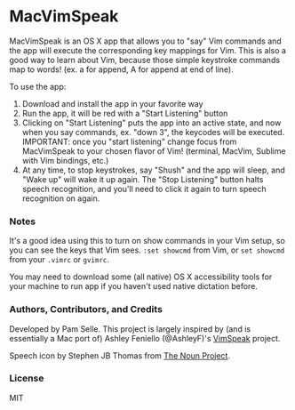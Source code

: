 # MacVimSpeak

MacVimSpeak is an OS X app that allows you to "say" Vim commands and the app will execute the corresponding key mappings for Vim. This is also a good way to learn about Vim, because those simple keystroke commands map to words! (ex. a for append, A for append at end of line).

To use the app:

1.  Download and install the app in your favorite way
2.  Run the app, it will be red with a "Start Listening" button
3.  Clicking on "Start Listening" puts the app into an active state, and now when you say
    commands, ex. "down 3", the keycodes will be executed. IMPORTANT: once you "start listening" change focus from MacVimSpeak to your chosen flavor of Vim! (terminal, MacVim, Sublime with Vim bindings, etc.)
4.  At any time, to stop keystrokes, say "Shush" and the app will sleep, and "Wake up" will 
    wake it up again. The "Stop Listening" button halts speech recognition, and you'll need to click it again to turn speech recognition on again.

### Notes

It's a good idea using this to turn on show commands in your Vim setup, so you can see the keys that Vim sees.
`:set showcmd` from Vim, or `set showcmd` from your `.vimrc` or `gvimrc`.

You may need to download some (all native) OS X accessibility tools for your machine to run app if you haven't used native dictation before.

### Authors, Contributors, and Credits
Developed by Pam Selle. This project is largely inspired by (and is essentially a Mac port of) Ashley Feniello (@AshleyF)'s [VimSpeak](https://github.com/AshleyF/VimSpeak) project. 

Speech icon by Stephen JB Thomas from [The Noun Project](https://thenounproject.com).

### License
MIT
